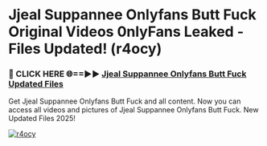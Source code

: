 # Jjeal Suppannee Onlyfans Butt Fuck Original Videos 0nlyFans Leaked - Files Updated! (r4ocy)

<h3>🔴 CLICK HERE 🌐==►► <a href="https://best4dudes.click/HH4t6V" rel="nofollow">Jjeal Suppannee Onlyfans Butt Fuck Updated Files</a></h3>

Get Jjeal Suppannee Onlyfans Butt Fuck and all content. Now you can access all videos and pictures of Jjeal Suppannee Onlyfans Butt Fuck. New Updated Files 2025!

[![r4ocy](https://github.com/user-attachments/assets/8c521d6e-e6e3-4a75-9320-d58ab9d79d5b)](https://best4dudes.click/HH4t6V)
